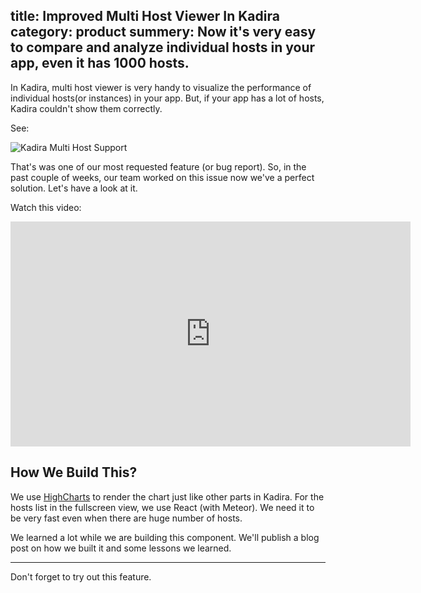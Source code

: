 title: Improved Multi Host Viewer In Kadira
category: product
summery: Now it's very easy to compare and analyze individual hosts in your app, even it has 1000 hosts.
---

In Kadira, multi host viewer is very handy to visualize the performance of individual hosts(or instances) in your app. But, if your app has a lot of hosts, Kadira couldn't show them correctly.

See:

![Kadira Multi Host Support](https://cldup.com/JHPR54GDIG.png)

That's was one of our most requested feature (or bug report). So, in the past couple of weeks, our team worked on this issue now we've a perfect solution. Let's have a look at it.

Watch this video:

<iframe width="640" height="360" src="https://www.youtube.com/embed/ZEpkPveaezY?rel=0&amp;showinfo=0" frameborder="0" allowfullscreen="1">
</iframe>

## How We Build This?

We use [HighCharts](http://www.highcharts.com/) to render the chart just like other parts in Kadira. For the hosts list in the fullscreen view, we use React (with Meteor). We need it to be very fast even when there are huge number of hosts.

We learned a lot while we are building this component. We'll publish a blog post on how we built it and some lessons we learned.

<hr />

Don't forget to try out this feature.

